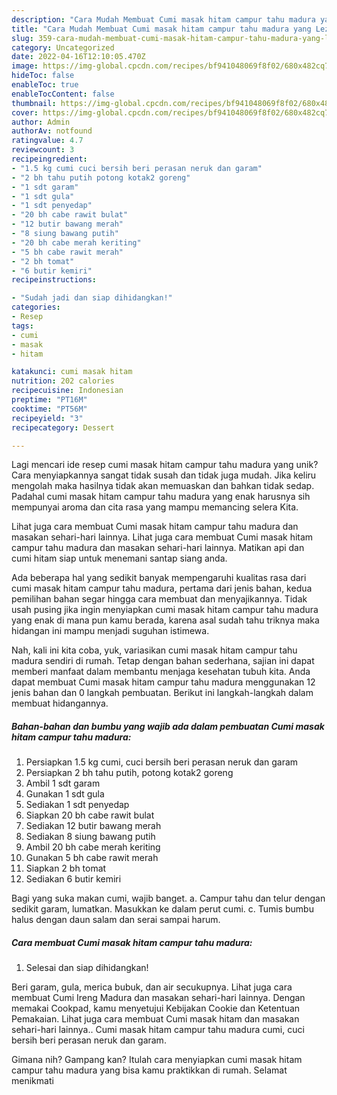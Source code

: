 ```yaml
---
description: "Cara Mudah Membuat Cumi masak hitam campur tahu madura yang Lezat"
title: "Cara Mudah Membuat Cumi masak hitam campur tahu madura yang Lezat"
slug: 359-cara-mudah-membuat-cumi-masak-hitam-campur-tahu-madura-yang-lezat
category: Uncategorized
date: 2022-04-16T12:10:05.470Z
image: https://img-global.cpcdn.com/recipes/bf941048069f8f02/680x482cq70/cumi-masak-hitam-campur-tahu-madura-foto-resep-utama.jpg
hideToc: false
enableToc: true
enableTocContent: false
thumbnail: https://img-global.cpcdn.com/recipes/bf941048069f8f02/680x482cq70/cumi-masak-hitam-campur-tahu-madura-foto-resep-utama.jpg
cover: https://img-global.cpcdn.com/recipes/bf941048069f8f02/680x482cq70/cumi-masak-hitam-campur-tahu-madura-foto-resep-utama.jpg
author: Admin
authorAv: notfound
ratingvalue: 4.7
reviewcount: 3
recipeingredient:
- "1.5 kg cumi cuci bersih beri perasan neruk dan garam"
- "2 bh tahu putih potong kotak2 goreng"
- "1 sdt garam"
- "1 sdt gula"
- "1 sdt penyedap"
- "20 bh cabe rawit bulat"
- "12 butir bawang merah"
- "8 siung bawang putih"
- "20 bh cabe merah keriting"
- "5 bh cabe rawit merah"
- "2 bh tomat"
- "6 butir kemiri"
recipeinstructions:

- "Sudah jadi dan siap dihidangkan!"
categories:
- Resep
tags:
- cumi
- masak
- hitam

katakunci: cumi masak hitam 
nutrition: 202 calories
recipecuisine: Indonesian
preptime: "PT16M"
cooktime: "PT56M"
recipeyield: "3"
recipecategory: Dessert

---
```





Lagi mencari ide resep cumi masak hitam campur tahu madura yang unik? Cara menyiapkannya sangat tidak susah dan tidak juga mudah. Jika keliru mengolah maka hasilnya tidak akan memuaskan dan bahkan tidak sedap. Padahal cumi masak hitam campur tahu madura yang enak harusnya sih mempunyai aroma dan cita rasa yang mampu memancing selera Kita.





Lihat juga cara membuat Cumi masak hitam campur tahu madura dan masakan sehari-hari lainnya. Lihat juga cara membuat Cumi masak hitam campur tahu madura dan masakan sehari-hari lainnya. Matikan api dan cumi hitam siap untuk menemani santap siang anda.

Ada beberapa hal yang sedikit banyak mempengaruhi kualitas rasa dari cumi masak hitam campur tahu madura, pertama dari jenis bahan, kedua pemilihan bahan segar hingga cara membuat dan menyajikannya. Tidak usah pusing jika ingin menyiapkan cumi masak hitam campur tahu madura yang enak di mana pun kamu berada, karena asal sudah tahu triknya maka hidangan ini mampu menjadi suguhan istimewa.






Nah, kali ini kita coba, yuk, variasikan cumi masak hitam campur tahu madura sendiri di rumah. Tetap dengan bahan sederhana, sajian ini dapat memberi manfaat dalam membantu menjaga kesehatan tubuh kita. Anda dapat membuat Cumi masak hitam campur tahu madura menggunakan 12 jenis bahan dan 0 langkah pembuatan. Berikut ini langkah-langkah dalam membuat hidangannya.

<!--inarticleads1-->

##### Bahan-bahan dan bumbu yang wajib ada dalam pembuatan Cumi masak hitam campur tahu madura:

1. Persiapkan 1.5 kg cumi, cuci bersih beri perasan neruk dan garam
1. Persiapkan 2 bh tahu putih, potong kotak2 goreng
1. Ambil 1 sdt garam
1. Gunakan 1 sdt gula
1. Sediakan 1 sdt penyedap
1. Siapkan 20 bh cabe rawit bulat
1. Sediakan 12 butir bawang merah
1. Sediakan 8 siung bawang putih
1. Ambil 20 bh cabe merah keriting
1. Gunakan 5 bh cabe rawit merah
1. Siapkan 2 bh tomat
1. Sediakan 6 butir kemiri


Bagi yang suka makan cumi, wajib banget. a. Campur tahu dan telur dengan sedikit garam, lumatkan. Masukkan ke dalam perut cumi. c. Tumis bumbu halus dengan daun salam dan serai sampai harum. 

<!--inarticleads2-->

##### Cara membuat Cumi masak hitam campur tahu madura:


1. Selesai dan siap dihidangkan!

Beri garam, gula, merica bubuk, dan air secukupnya. Lihat juga cara membuat Cumi Ireng Madura dan masakan sehari-hari lainnya. Dengan memakai Cookpad, kamu menyetujui Kebijakan Cookie dan Ketentuan Pemakaian. Lihat juga cara membuat Cumi masak hitam dan masakan sehari-hari lainnya.. Cumi masak hitam campur tahu madura cumi, cuci bersih beri perasan neruk dan garam. 

Gimana nih? Gampang kan? Itulah cara menyiapkan cumi masak hitam campur tahu madura yang bisa kamu praktikkan di rumah. Selamat menikmati
